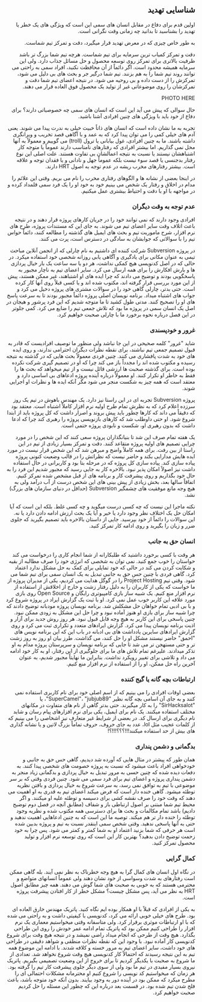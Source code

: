 <div dir="rtl">

## شناسایی تهدید

اولین قدم برای دفاع در مقابل انسان های سمی این است که ویژگی های یک خطر یا تهدید را بشناسید تا بدانید چه زمانی وقت نگرانی است. 

به طور خاص چیزی که در معرض تهدید قرار میگیرد، دقت و تمرکز تیم شماست. 

دقت و تمرکز کمیاب ترین سرمایه برای تیم شماست. هرچه تیم شما بزرگ تر باشد ظرفیت بالاتری برای تمرکز روی توسعه محصول و حل مسائل جذاب دارد. ولی این سرمایه همیشه محدود است. اگر دائماً از آن محافظت نکنید، افراد سمی به راحتی می توانند روند تیم شما را به هم بزنند. تیم شما درگیر جر و بحث های بی دلیل می شود، تمرکزش را از دست داده و بی روحیه می شود. در نتیجه اعضای تیم شما دقت و تمرکزشان را روی موضوعاتی غیر از تولید یک محصول فوق العاده قرار می دهند. 

PHOTO HERE 

حال سوالی که پیش می آید این است که انسان های سمی چه خصوصیاتی دارند؟ برای دفاع از خود باید با ویژگی های چنین افرادی آشنا باشید. 

تجربه به ما نشان داده است که انسان های ذاتاً خبیث خیلی به ندرت پیدا می شوند. یعنی آدم های خیلی کمی را می توان پیدا کرد که به عمد و با آگاهی قصد تخریب و ویرانگری داشته باشند. ما به چنین افرادی، غول بیابانی یا ترول (troll) می گوییم و معمولاً به آنها محل نمی گذاریم. اما بیشتر افرادی که رفتارهای نامناسب دارند عموماً یا متوجه کار اشتباهشان نیستند یا نسبت به نتیجه اعمالشان بی تفاوت هستند. علت اصلی این نوع رفتار بدجنسی یا قصد سوء نیست بلکه عموماً جهل و نادانی و یا فقدان توجه و علاقه است. بیشتر رفتارهای مخرب ریشه در عدم توجه به اصول HRT دارند. 

در اینجا بعضی از نشانه ها و الگوهای رفتاری مخرب را نام می بریم. وقتی این علائم را مدام در اخلاق و رفتار یک شخص می بینیم خود به خود او را یک فرد سمی قلمداد کرده و در مواجهه با او با دقت و احتیاط بیشتری عمل میکنیم. 


### عدم توجه به وقت دیگران 

افرادی وجود دارند که نمی توانند خود را در جریان کارهای پروژه قرار دهند و در نتیجه باعث اتلاف وقت سایر اعضای تیم می شوند. به جای این که مستندات پروژه، طرح های نرم افزار، شرح ماموریت تیم و بحث های ایمیل های گذشته را مطالعه کنند، دائماً حواس تیم را با سوالاتی که جوابشان به سادگی در دسترس است، پرت می کنند. 

در پروژه Subversion شرکت کننده ای داشتیم به نام چارلی که از انجمن آنلاین مباحث تیمی به عنوان مکانی برای یادگیری و آگاهی یابی روزانه شخصی خود استفاده میکرد. در حالی که در اصل کدنویسی هیچ کمکی نداشت، هر دو یا سه ساعت یک بار خیال پردازی ها و بارش افکارش را برای همه ارسال می کرد. سایر اعضای تیم به ناچار مجبور به پاسخگویی بودند و توضیح می دادند که چرا ایده های او اشتباهند، غیر ممکن هستند، پیش از این مورد بررسی قرار گرفته اند، مکتوب شده اند و یا کسی قبلاً روی آنها کار کرده است. حتی بدتر، چارلی گاهی خود را در سوالات مشتری های پروژه دخیل می کرد و جواب های اشتباه میداد. برنامه نویسان اصلی پروژه دائماً مجبور بودند تا به سرعت پاسخ های او را تصحیح کنند. مدتی طول کشید تا ما متوجه شدیم که این فرد پرشور و هیجان در اصل یک انسان سمی در پروژه ما بود که تلاش جمعی تیم را ضایع می کرد. کمی جلوتر در این فصل درباره نحوه برخورد ما با چارلی صحبت خواهیم کرد. 


### غرور و خودپسندی


شاید "غرور" کلمه صحیحی در این جا نباشد ولی منظور ما توصیف افرادیست که قادر به قبول تصمیم جمعی تیم نباشند، برای نقطه نظرات دیگران احترامی ندارند، و روی ایده های خود به شدت پافشاری می کنند. چنین فردی معمولاً بحث هایی که در گذشته به نتیجه رسیده و مکتوب شده اند را مجدداً باز می کند چرا که او در تصمیم گیری شرکت نکرده بوده است. برای گذشته صحبت ها ارزشی قائل نیست و از تیم میخواهد که بحث ها را فقط به خاطر او تکرار کنند. او معمولاً درباره آینده پروژه ادعاهای بی اساسی دارد و معتقد است که همه چیز به شکست منجر می شود مگر آنکه ایده ها و نظرات او اجرایی شوند. 

پروژه Subversion تجربه ای در این راستا نیز دارد. یک مهندس باهوش در تیم یک روز سرزده اعلام کرد که به نظرش تمام طرح اولیه نرم افزار کاملاً اشتباه است. معتقد بود که دقیقاً می داند که کارها چطور باید پیش بروند و اصرار داشت که کل پروژه باید از ابتدا شروع شود. او حتی داوطلب شد که کارهای بازنویسی پروژه را رهبری کند چرا که ادعا داشت که بدون رهبری او، شکست و نابودی پروژه حتمی است. 

یک هفته تمام صرف این شد تا بنیانگذاران پروژه سعی کنند که این شخص را در مورد چرایی تصمیم های اولیه پروژه متقاعد کنند. دقت و تمرکز بسیار زیادی از تیم در این راستا از بین رفت. برای همه کاملاً واضح و مبرهن شد که این شخص قرار نیست در مورد ایده هایش مدارایی بکند و حاضر نیست که نظراتش را در قالب وضعیت کنونی پروژه پیاده سازی کند. پیاده سازی کل پروژه که در مرحله بتا بود و کاربرانی در حال استفاده داشت نیز اصولاً امکان پذیر نبود. بالاخره کار به جایی رسید که مجبور شدیم این فرد را به حال خود بگذاریم و روی پیشرفت کار و برنامه های از قبل مشخص شده تمرکز کنیم. اتفاقاً سالها بعد، بخش زیادی از پیش بینی های این شخص درست از آب درآمد ولی به هیچ وجه مانع موفقیت های چشمگیر Subversion (حداقل در دنیای سازمان های بزرگ) نشد. 

نکته ماجرا این نیست که چه کسی درست میگوید و چه کسی غلط. بلکه این است که آیا امکان حل یک اختلاف نظر وجود دارد یا خیر و آیا یک بحث ارزش ادامه دادن دارد یا نه. این سوالات را دائماً از خود بپرسید. جایی از داستان بالاخره باید تصمیم بگیرید که جلوی ضرر و زیان را بگیرید و روی ادامه کار تمرکز کنید. 


### انسان حق به جانب 


هر وقت با کسی برخورد داشتید که طلبکارانه از شما انجام کاری را درخواست می کند حواستان را خوب جمع کنید. نمی توان به شخصی که انرژی خود را صرف مطالبه از بقیه و شکایت کردن می کند در حالی که خود تمایلی برای کمک به حل مشکل ندارد اعتماد کرد. 
گاهی فردی با چنین حس حق به جانبی تبدیل به یک انسان سمی برای تیم شما می شود. وقتی تیم Project Hosting را در گوگل هدایت می کردیم، یکی از مدیران پروژه از ما خواست که یکی از کاربران را به دلیل رفتار زشت و خارج از اخلاقش از استفاده از نرم افزار منع کنیم. یک شبیه ساز بازی کامپیوتری رایگان و Open Source روی بازی مورد علاقه این کاربر خوب عمل نمی کرد. او با ثبت یک گزارش ایراد در پروژه شروع کرد و با بی ادبی تمام خواهان حل مشکلش شد. برنامه نویسان پروژه مودبانه توضیح دادند که چرا شبیه ساز برای بازی او هنوز آماده نبود و چرا حل این مشکل به زودی ممکن نبود. چنین پاسخی برای این کاربر به هیچ وجه قابل قبول نبود. هر روز روش جدید برای آزار و اذیت برنامه نویسان پیدا می کرد. گزارش ایرادهای متعدد و تکراری ثبت می کرد و روی گزارش ایرادهای سایرین یادداشت های بی ادبانه در باب این که این برنامه نویس های "احمق" حاضر نیستند مشکل او را حل کنند، می گذاشت. طرز بیان او روز به روز زشت تر و حتی مستهجن تر می شد تا جایی که برنامه نویسان و سرپرستان پروژه مدام به او تذکر میدادند. علیرغم تمام تلاش های ما برای جلوگیری از این رفتار، او به کار خود ادامه می داد و تلاشی برای تغییر رویکرد نداشت. بنابراین ما نهایتاً مجبور شدیم، به عنوان آخرین راه حل ممکن، او را از استفاده از نرم افزار منع کنیم. 


### ارتباطات بچه گانه یا گیج کننده


بعضی اوقات افرادی را می بینیم که از اسم اصلی خود برای نام کاربری استفاده نمی کنند و به جای آن اسامی بچه گانه نظیر "SuperCamel"، "jubjub89"، یا "SirHacksalot" را به کار میگیرند. حتی بدتر گاهی از نام های متفاوت در مکانهای مختلف استفاده میکنند. یک نام برای ایمیل، یکی برای نرم افزارهای پیام رسان و شاید نام دیگری برای ارسال کد. در بعضی از شرایط غیر متعارف نیز اشخاصی را می بینیم که از کلمات عجیب مثل lol، عدد به جای حروف، حروف تماماً بزرگ لاتین و یا نشانه گذاری های بیش از حد استفاده میکنند!!!؟؟؟!!!؟!


### بدگمانی و دشمن پنداری


همان طور که پیشتر در مثال هایی که آورده شد دیدیم، گاهی حس حق به جانبی و خودخواهی افراد باعث میشود که نسبت به پروژه خصومت های شخصی پیدا کنند. به دفعات دیده شده که چنین حسی به مرور تبدیل به خیال پردازی و بدگمانی زیاد منجر به دشمن پنداری پروژه و اعضای تیم برای فرد سمی
می شود. چنین فردی وقتی که بر سر موضوعی با تیم به توافق نمی رسد، به سرعت شروع به خیال پردازی و بافتن نظریه توطئه میشود. گاهی خنده دار است که فرض میکند اعضای تیم به قدری به او اهمیت می دهند که وقت خود را صرف نقشه کشی برای دسیسه و توطئه علیه او میکنند. و اگر محیط تیم شما مبتنی بر اصول ارتباطی باز و شفاف (مطابق آنچه در فصل دوم توضیح دادیم) باشد تمام مکالمات و بحث ها برای دسترسی همه مکتوب شده و نظریه وجود توطئه را خنده دار تر هم میکند. توصیه ما این است که به چنین ادعاهایی اهمیت ندهید و حتی به آنها پاسخی ندهید. وقتی شخص سمی اینقدر نسبت به تیم و پروژه بدبین شده است هر حرفی که شما بزنید اعتماد او به شما کمتر و کمتر می شود. پس چرا به خود زحمت توضیح دادن بدهید؟ بهترین کار این است که روی توسعه نرم افزار و تولید محصول تمرکز کنید. 


### کمال گرایی 


در نگاه اول انسان های کمال گرا به هیچ وجه خطرناک به نظر نمی آیند. بله گاهی ممکن است رفتارهای به شدت وسواسی از خود نشان دهند ولی عموماً انسانهای متواضع و محترمی هستند که به خوبی به صحبت های شما گوش می دهند. همه چیز مطابق اصول HRT به نظر می آید، پس مشکل چیست؟ مشکل خطر از کار افتادن پیشرفت پروژه است. 

به یکی از افرادی که قبلاً با او همکار بوده ایم نگاه کنید. پاتریک مهندس خارق العاده ای بود. طرح های خیلی خوبی ارائه می کرد، کدنویسی با کیفیتی داشت و به راحتی می شده که با او ارتباطات موثری برقرار کرد. ولی متاسفانه وقتی میخواستیم معماری یک نرم افزار را طراحی کنیم ممکن بود که پاتریک تمام ادامه عمر خودش را روی این طراحی بگذارد. هیچ وقت از طرحی که انجام میداد راضی نمیشد و در نتیجه هیچ وقت برای شروع کدنویسی کار آماده نبود. با وجود این که نقطه نظرات منطقی و شواهد دقیقی در طراحی های خود داشت، سایر اعضای تیم به مرور خسته و کلافه شدند. با ادامه این موضوع همه تیم به این نتیجه رسیدند که احتمالاً کار کدنویسی هیچ وقت شروع نخواهد شد. تعدادی از ما شروع به صحبت با یکدیگر کردیم تا برای خروج از این وضعیت تصمیمی بگیریم. پاتریک نیروی بسیار مفیدی در تیم ما بود ولی از سوی دیگر جلوی پیشرفت کار تیم را گرفته بود. هر زمان که میخواستیم کد نویسی را شروع کنیم او محترمانه مشکلات احتمالی ای را مطرح میکرد که ممکن بود در آینده دور به وجود بیایند. بدون آنکه خود متوجه باشد، باعث فلج شدن تیم شده بود. در قسمت بعد درباره این که چطور این مسئله را حل کردیم صحبت خواهیم کرد. 

</div>
